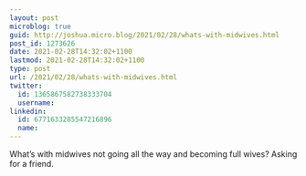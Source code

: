 ```yaml
---
layout: post
microblog: true
guid: http://joshua.micro.blog/2021/02/28/whats-with-midwives.html
post_id: 1273626
date: 2021-02-28T14:32:02+1100
lastmod: 2021-02-28T14:32:02+1100
type: post
url: /2021/02/28/whats-with-midwives.html
twitter:
  id: 1365867582738333704
  username: 
linkedin:
  id: 6771633285547216896
  name: 
---
```

What’s with midwives not going all the way and becoming full wives? Asking for a friend.
